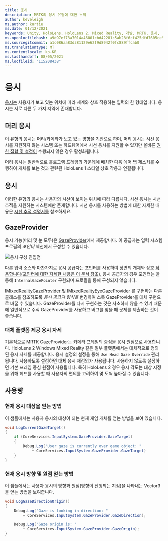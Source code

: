 ```yaml
---
title: 응시
description: MRTK의 응시 유형에 대한 누적
author: keveleigh
ms.author: kurtie
ms.date: 01/12/2021
keywords: Unity, HoloLens, HoloLens 2, Mixed Reality, 개발, MRTK, 응시,
ms.openlocfilehash: a9d97ef73a7014a46001cbd42281c5ab28f6cf425dfd7605ce5b3c8c7fc45198
ms.sourcegitcommit: a1c086aa83d381129e62f9d8942f0fc889ffcab0
ms.translationtype: MT
ms.contentlocale: ko-KR
ms.lasthandoff: 08/05/2021
ms.locfileid: "115208438"
---
```

# <a name="gaze"></a>응시

[응시는](/windows/mixed-reality/gaze) 사용자가 보고 있는 위치에 따라 세계와 상호 작용하는 입력의 한 형태입니다. 응시는 서로 다른 두 가지 지역에 존재합니다.

## <a name="head-gaze"></a>머리 응시

이 유형의 응시는 머리/카메라가 보고 있는 방향을 기반으로 하며, 머리 응시는 시선 응시를 지원하지 않는 시스템 또는 하드웨어에서 시선 응시를 지원할 수 있지만 올바른 [권한 집합 및 설정이](eye-tracking/eye-tracking-basic-setup.md#eye-tracking-requirements-checklist) 수행되지 않은 경우 활성화됩니다.

머리 응시는 일반적으로 홀로그램 프레임의 가운데에 배치한 다음 에어 탭 제스처를 수행하여 개체를 보는 것과 관련된 HoloLens 1 스타일 상호 작용과 연결됩니다.

## <a name="eye-gaze"></a>응시

이러한 유형의 응시는 사용자의 시선이 보이는 위치에 따라 다릅니다. 시선 응시는 시선 추적을 지원하는 시스템에만 존재합니다. 시선 응시를 사용하는 방법에 대한 자세한 내용은 [시선 추적 설명서를](eye-tracking/eye-tracking-main.md) 참조하세요.

## <a name="gazeprovider"></a>GazeProvider

응시 기능(머리 및 눈 모두)은 [GazeProvider](xref:Microsoft.MixedReality.Toolkit.Input.GazeProvider)에서 제공합니다. 이 공급자는 입력 시스템 프로필의 *포인터* 섹션에서 구성할 수 있습니다.

![응시 구성 진입점](../images/input/GazeConfigurationEntrypoint.png)

다른 입력 소스와 마찬가지로 응시 공급자는 포인터를 사용하여 장면의 개체와 상호 [작용합니다(포인터에 대한 자세한 내용은 이 문서 참조).](../../architecture/controllers-pointers-and-focus.md)
응시 공급자의 경우 포인터는 을 통해 `InternalGazePointer` 구현되며 프로필을 통해 구성되지 않습니다.

[IMixedRealityGazeProvider 및 IMixedRealityEyeGazeProvider](xref:Microsoft.MixedReality.Toolkit.Input.IMixedRealityGazeProvider) 를 구현하는 다른 클래스를 참조하도록 *응시 공급자 형식을* 변경하여 스톡 GazeProvider를 대체 구현으로 바꿀 수 있습니다. [](xref:Microsoft.MixedReality.Toolkit.Input.IMixedRealityEyeGazeProvider)
GazeProvider를 다시 구현하는 것은 사소하지 않을 수 있기 때문에 일반적으로 주식 GazeProvider를 사용하고 버그를 찾을 때 문제를 제출하는 것이 좋습니다.

### <a name="alternative-platform-provided-gaze-poses"></a>대체 플랫폼 제공 응시 자세

기본적으로 MRTK GazeProvider는 카메라 프레임의 중심을 응시 원점으로 사용합니다. HoloLens 2 Windows Mixed Reality 같은 일부 플랫폼에서는 대체적으로 정의된 응시 자세를 제공합니다. 응시 설정의 설정을 통해 `Use Head Gaze Override` 관리됩니다. 사용하도록 설정하면 대체 응시 재정의가 사용됩니다. 사용하지 않도록 설정하면 기본 프레임 중심 원점이 사용됩니다. 특히 HoloLens 2 경우 응시 각도는 대상 지정을 위해 헤드를 사용할 때 사용자의 편의를 고려하여 몇 도씩 높아질 수 있습니다.

## <a name="usage"></a>사용량

### <a name="how-get-the-current-gaze-target"></a>현재 응시 대상을 얻는 방법

이 샘플에서는 사용자 응시의 대상이 되는 현재 게임 개체를 얻는 방법을 보여 있습니다.

```c#
void LogCurrentGazeTarget()
{
    if (CoreServices.InputSystem.GazeProvider.GazeTarget)
    {
        Debug.Log("User gaze is currently over game object: "
            + CoreServices.InputSystem.GazeProvider.GazeTarget)
    }
}
```

### <a name="how-to-get-the-current-gaze-direction-and-origin"></a>현재 응시 방향 및 원점 얻는 방법

이 샘플에서는 사용자 응시의 방향과 원점(방향이 진행되는 지점)을 나타내는 Vector3을 얻는 방법을 보여줍니다.

```c#
void LogGazeDirectionOrigin()
{
    Debug.Log("Gaze is looking in direction: "
        + CoreServices.InputSystem.GazeProvider.GazeDirection);

    Debug.Log("Gaze origin is: "
        + CoreServices.InputSystem.GazeProvider.GazeOrigin);
}
```

